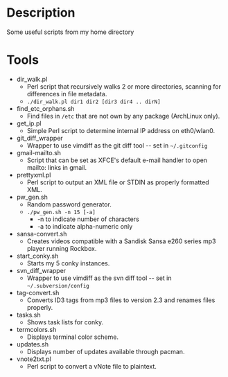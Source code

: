 # Description

Some useful scripts from my home directory

# Tools

* dir\_walk.pl
    * Perl script that recursively walks 2 or more directories, scanning for differences in file metadata. 
    * `./dir_walk.pl dir1 dir2 [dir3 dir4 .. dirN]`
* find\_etc\_orphans.sh
    * Find files in `/etc` that are not own by any package (ArchLinux only).
* get\_ip.pl
    * Simple Perl script to determine internal IP address on eth0/wlan0.
* git\_diff\_wrapper
    * Wrapper to use vimdiff as the git diff tool -- set in `~/.gitconfig`
* gmail-mailto.sh
    * Script that can be set as XFCE's default e-mail handler to open mailto: links in gmail.
* prettyxml.pl
    * Perl script to output an XML file or STDIN as properly formatted XML.
* pw\_gen.sh
    * Random password generator.
    * `./pw_gen.sh -n 15 [-a]`
        * -n to indicate number of characters
        * -a to indicate alpha-numeric only
* sansa-convert.sh
    * Creates videos compatible with a Sandisk Sansa e260 series mp3 player running Rockbox.
* start\_conky.sh
    * Starts my 5 conky instances.
* svn\_diff\_wrapper
    * Wrapper to use vimdiff as the svn diff tool -- set in `~/.subversion/config`
* tag-convert.sh
    * Converts ID3 tags from mp3 files to version 2.3 and renames files properly.
* tasks.sh
    * Shows task lists for conky.
* termcolors.sh
    * Displays terminal color scheme.
* updates.sh
    * Displays number of updates available through pacman.
* vnote2txt.pl
    * Perl script to convert a vNote file to plaintext.
